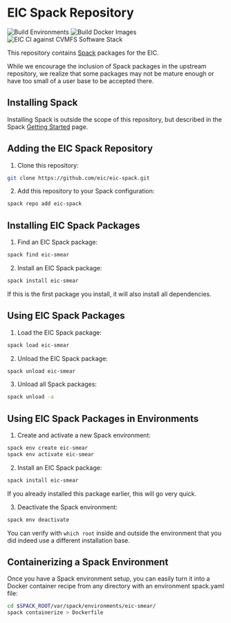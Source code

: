 # EIC Spack Repository

![Build Environments](https://github.com/eic/eic-spack/workflows/Build%20Environments/badge.svg)
![Build Docker Images](https://github.com/eic/eic-spack-docker/workflows/Build%20Docker%20Images/badge.svg)
![EIC CI against CVMFS Software Stack](https://github.com/eic/eic-spack-cvmfs-tests/workflows/EIC%20CI%20against%20CVMFS%20Software%20Stack/badge.svg)

This repository contains [Spack](https://spack.readthedocs.io/en/latest/index.html) packages for the EIC.

While we encourage the inclusion of Spack packages in the upstream repository, we realize that some packages may not be mature enough or have too small of a user base to be accepted there.

## Installing Spack

Installing Spack is outside the scope of this repository, but described in the Spack [Getting Started](https://spack.readthedocs.io/en/latest/getting_started.html) page.

## Adding the EIC Spack Repository

1. Clone this repository:
```sh
git clone https://github.com/eic/eic-spack.git
```

2. Add this repository to your Spack configuration:
```sh
spack repo add eic-spack
```

## Installing EIC Spack Packages

1. Find an EIC Spack package:
```sh
spack find eic-smear
```

2. Install an EIC Spack package:
```sh
spack install eic-smear
```
If this is the first package you install, it will also install all dependencies.

## Using EIC Spack Packages

1. Load the EIC Spack package:
```sh
spack load eic-smear
```

2. Unload the EIC Spack package:
```sh
spack unload eic-smear
```

3. Unload all Spack packages:
```sh
spack unload -a
```

## Using EIC Spack Packages in Environments

1. Create and activate a new Spack environment:
```sh
spack env create eic-smear
spack env activate eic-smear
```

2. Install an EIC Spack package:
```sh
spack install eic-smear
```
If you already installed this package earlier, this will go very quick.

3. Deactivate the Spack environment:
```sh
spack env deactivate
```
You can verify with `which root` inside and outside the environment that you did indeed use a different installation base.

## Containerizing a Spack Environment

Once you have a Spack environment setup, you can easily turn it into a Docker container recipe from any directory with an environment spack.yaml file:
```sh
cd $SPACK_ROOT/var/spack/environments/eic-smear/
spack containerize > Dockerfile
```
